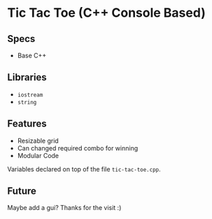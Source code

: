 # Tic Tac Toe (C++ Console Based)

## Specs
 - Base C++

## Libraries
 - `iostream`
 - `string`

## Features
 - Resizable grid
 - Can changed required combo for winning
 - Modular Code

Variables declared on top of the file `tic-tac-toe.cpp`.

## Future
Maybe add a gui? Thanks for the visit :)

